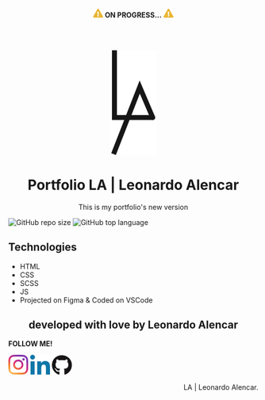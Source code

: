 <p align="center">
  <img width=20px src="assets/readme/attencion.svg">
  <b>ON PROGRESS...</b>
  <img width=20px src="assets/readme/attencion.svg">
</p>
<br>
<br>
<p align="center">
  <img src="assets/readme/LA.svg">
</p>
<h1 align="center">Portfolio LA | Leonardo Alencar</h1>
<p align="center">This is my portfolio's new version</p>

![GitHub repo size](https://img.shields.io/github/repo-size/AlencarLeo/Portfolio?style=for-the-badge)
![GitHub top language](https://img.shields.io/github/languages/top/AlencarLeo/Portfolio?style=for-the-badge)





<h2>Technologies</h2>
<ul>
  <li>HTML</li>
  <li>CSS</li>
  <li>SCSS</li>
  <li>JS</li>
  <li>Projected on Figma & Coded on VSCode</li>
</ul>






<h2 align="center">developed with love by Leonardo Alencar</h2>
<p><b>FOLLOW ME!</b></p>

<a href="https://www.instagram.com/leonardoaprado/"><img width=40px src="assets/readme/Vector.svg"></a>
<a href="https://www.linkedin.com/in/leonardo-alencar-5749aa1b0/"><img width=40px src="assets/readme/Vector-1.svg"></a>
<a href="https://github.com/AlencarLeo"><img width=40px src="assets/readme/Vector-2.svg"></a>

<p align="right">LA | Leonardo Alencar.</p>
